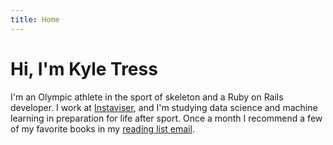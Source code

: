 ```yaml
---
title: Home
---
```


# Hi, I'm **Kyle Tress**

I'm an Olympic athlete in the sport of skeleton and a Ruby on Rails developer. I work at [Instaviser](), and I'm studying data science and machine learning in preparation for life after sport. Once a month I recommend a few of my favorite books in my [reading list email](/newsletter).
